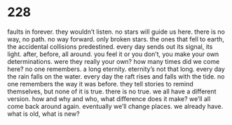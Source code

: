 # 228

faults in forever. they wouldn’t listen. no stars will guide us here. there is no way, no path. no way forward. only broken stars. the ones that fell to earth, the accidental collisions predestined. every day sends out its signal, its light. after, before, all around. you feel it or you don’t, you make your own determinations. were they really your own? how many times did we come here? no one remembers. a long eternity. eternity’s not that long. every day the rain falls on the water. every day the raft rises and falls with the tide. no one remembers the way it was before. they tell stories to remind themselves, but none of it is true. there is no true. we all have a different version. how and why and who, what difference does it make? we’ll all come back around again. eventually we’ll change places. we already have. what is old, what is new?